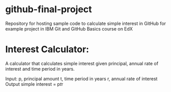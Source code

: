# github-final-project

Repository for hosting sample code to calculate simple interest in GitHub for example project in IBM Git and GitHub Basics course on EdX

# Interest Calculator:

A calculator that calculates simple interest given principal, annual rate of interest and time period in years.

Input:
   p, principal amount
   t, time period in years
   r, annual rate of interest
Output
   simple interest = p*t*r
